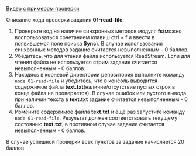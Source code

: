 [Видео с примером проверки](https://www.youtube.com/watch?v=xBkbVDd582g)

Описание хода проверки задания **01-read-file**:

1. Проверьте код на наличие синхронных методов модуля **fs**(можно воспользоваться сочетанием клавиш ctrl + f и ввести в появившемся поле поиска **Sync**). В случае использования синхронных методов задание считается невыполненным - 0 баллов.
2. Убедитесь, что для чтения файла используется ReadStream. Если для чтения файла не используется стрим задание считается невыполненным - 0 баллов.
3. Находясь в корневой директории репозитория выполните команду ```node 01-read-file``` и убедитесь, что  в консоль выводится содержимое файла **text.txt**(наличие/отсутствие пустых строк в конце файла не проверяется). В случае ошибок или пустого вывода при наличии текста в **text.txt** задание считается невыполненным - 0 баллов.
4. Измените содержимое файла **text.txt** и ещё раз запустите команду ```node 01-read-file```. Результат должен соответствовать текущему состоянию **text.txt**, в противном случае задание считается невыполненным - 0 баллов.

В случае успешной проверки всех пунктов за задание начисляется 20 баллов